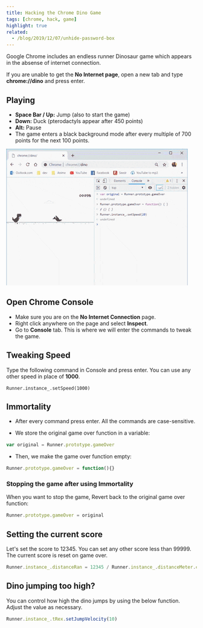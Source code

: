 ```yaml
---
title: Hacking the Chrome Dino Game
tags: [chrome, hack, game]
highlight: true
related:
  - /blog/2019/12/07/unhide-password-box
---
```


Google Chrome includes an endless runner Dinosaur game which appears in the absense of internet connection.

<div class="alert alert-info">
  If you are unable to get the <b>No Internet page</b>, open a new tab and type <b>chrome://dino</b> and press enter.
</div>

## Playing
- **Space Bar / Up:** Jump (also to start the game)
- **Down:** Duck (pterodactyls appear after 450 points)
- **Alt:** Pause
- The game enters a black background mode after every multiple of 700 points for the next 100 points.

![Chrome Dino](/images/chromeDino.gif)

## Open Chrome Console
- Make sure you are on the **No Internet Connection** page.<br>
- Right click anywhere on the page and select **Inspect**.
- Go to **Console** tab. This is where we will enter the commands to tweak the game.

## Tweaking Speed
Type the following command in Console and press enter.
You can use any other speed in place of **1000**.

```
Runner.instance_.setSpeed(1000)
```

## Immortality
- After every command press enter. All the commands are case-sensitive.

- We store the original game over function in a variable:
```js
var original = Runner.prototype.gameOver
```

- Then, we make the game over function empty:
```js
Runner.prototype.gameOver = function(){}
```

### Stopping the game after using Immortality
When you want to stop the game, Revert back to the original game over function:
```js
Runner.prototype.gameOver = original
```

## Setting the current score
Let's set the score to 12345. You can set any other score less than 99999.
The current score is reset on game over.

```js
Runner.instance_.distanceRan = 12345 / Runner.instance_.distanceMeter.config.COEFFICIENT
```

## Dino jumping too high?
You can control how high the dino jumps by using the below function. Adjust the value as necessary.

```js
Runner.instance_.tRex.setJumpVelocity(10)
```